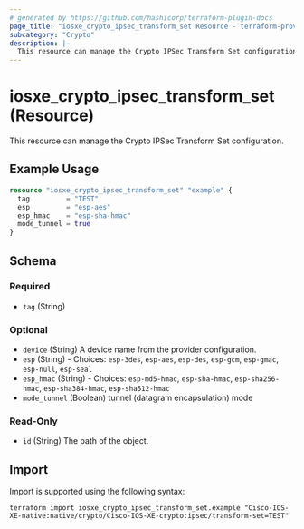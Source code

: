 ```yaml
---
# generated by https://github.com/hashicorp/terraform-plugin-docs
page_title: "iosxe_crypto_ipsec_transform_set Resource - terraform-provider-iosxe"
subcategory: "Crypto"
description: |-
  This resource can manage the Crypto IPSec Transform Set configuration.
---
```


# iosxe_crypto_ipsec_transform_set (Resource)

This resource can manage the Crypto IPSec Transform Set configuration.

## Example Usage

```terraform
resource "iosxe_crypto_ipsec_transform_set" "example" {
  tag         = "TEST"
  esp         = "esp-aes"
  esp_hmac    = "esp-sha-hmac"
  mode_tunnel = true
}
```

<!-- schema generated by tfplugindocs -->
## Schema

### Required

- `tag` (String)

### Optional

- `device` (String) A device name from the provider configuration.
- `esp` (String) - Choices: `esp-3des`, `esp-aes`, `esp-des`, `esp-gcm`, `esp-gmac`, `esp-null`, `esp-seal`
- `esp_hmac` (String) - Choices: `esp-md5-hmac`, `esp-sha-hmac`, `esp-sha256-hmac`, `esp-sha384-hmac`, `esp-sha512-hmac`
- `mode_tunnel` (Boolean) tunnel (datagram encapsulation) mode

### Read-Only

- `id` (String) The path of the object.

## Import

Import is supported using the following syntax:

```shell
terraform import iosxe_crypto_ipsec_transform_set.example "Cisco-IOS-XE-native:native/crypto/Cisco-IOS-XE-crypto:ipsec/transform-set=TEST"
```
